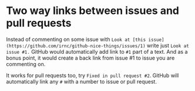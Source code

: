 # Two way links between issues and pull requests

Instead of commenting on some issue with `Look at [this issue](https://github.com/irnc/github-nice-things/issues/1)` write just `Look at issue #1.` GitHub would automatically add link to `#1` part of a text. And as a bonus point, it would create a back link from issue #1 to issue you are commenting on.

It works for pull requests too, try `Fixed in pull request #2`. GitHub will automatically link any `#` with a number to issue or pull request.
